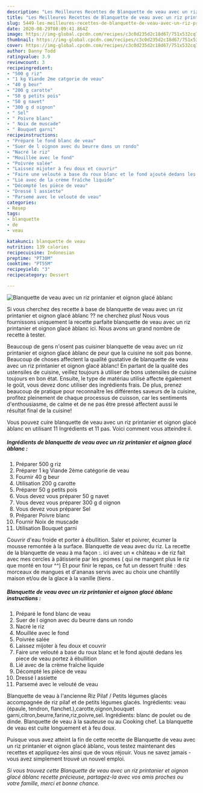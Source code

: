 ```yaml
---
description: "Les Meilleures Recettes de Blanquette de veau avec un riz printanier et oignon glacé àblanc"
title: "Les Meilleures Recettes de Blanquette de veau avec un riz printanier et oignon glacé àblanc"
slug: 5449-les-meilleures-recettes-de-blanquette-de-veau-avec-un-riz-printanier-et-oignon-glace-ablanc
date: 2020-08-29T08:09:41.864Z
image: https://img-global.cpcdn.com/recipes/c3c0d235d2c18d67/751x532cq70/blanquette-de-veau-avec-un-riz-printanier-et-oignon-glace-ablanc-photo-principale-de-la-recette.jpg
thumbnail: https://img-global.cpcdn.com/recipes/c3c0d235d2c18d67/751x532cq70/blanquette-de-veau-avec-un-riz-printanier-et-oignon-glace-ablanc-photo-principale-de-la-recette.jpg
cover: https://img-global.cpcdn.com/recipes/c3c0d235d2c18d67/751x532cq70/blanquette-de-veau-avec-un-riz-printanier-et-oignon-glace-ablanc-photo-principale-de-la-recette.jpg
author: Danny Todd
ratingvalue: 3.9
reviewcount: 3
recipeingredient:
- "500 g riz"
- "1 kg Viande 2me catgorie de veau"
- "40 g beur"
- "200 g carotte"
- "50 g petits pois"
- "50 g navet"
- "300 g d oignon"
- " Sel"
- " Poivre blanc"
- " Noix de muscade"
- " Bouquet garni"
recipeinstructions:
- "Préparé le fond blanc de veau"
- "Suer de l oignon avec du beurre dans un rondo"
- "Nacré le riz"
- "Mouillée avec le fond"
- "Poivrée salée"
- "Laissez mijoter à feu doux et couvrir"
- "Faire une velouté a base du roux blanc et le fond ajouté dedans les piece de veau portez à ébullition"
- "Lié avec de la crème fraîche liquide"
- "Décompté les pièce de veau"
- "Dressé l assiette"
- "Parsemé avec le velouté de veau"
categories:
- Resep
tags:
- blanquette
- de
- veau

katakunci: blanquette de veau 
nutrition: 139 calories
recipecuisine: Indonesian
preptime: "PT30M"
cooktime: "PT55M"
recipeyield: "3"
recipecategory: Dessert

---
```



![Blanquette de veau avec un riz printanier et oignon glacé àblanc](https://img-global.cpcdn.com/recipes/c3c0d235d2c18d67/751x532cq70/blanquette-de-veau-avec-un-riz-printanier-et-oignon-glace-ablanc-photo-principale-de-la-recette.jpg)

Si vous cherchez des recette à base de blanquette de veau avec un riz printanier et oignon glacé àblanc ?? ne cherchez plus! Nous vous fournissons uniquement la recette parfaite blanquette de veau avec un riz printanier et oignon glacé àblanc ici. Nous avons un grand nombre de recette à tester.

Beaucoup de gens n'osent pas cuisiner blanquette de veau avec un riz printanier et oignon glacé àblanc de peur que la cuisine ne soit pas bonne. Beaucoup de choses affectent la qualité gustative de blanquette de veau avec un riz printanier et oignon glacé àblanc! En partant de la qualité des ustensiles de cuisine, veillez toujours à utiliser de bons ustensiles de cuisine toujours en bon état. Ensuite, le type de matériau utilisé affecte également le goût, vous devez donc utiliser des ingrédients frais. De plus, prenez beaucoup de pratique pour reconnaître les différentes saveurs de la cuisine, profitez pleinement de chaque processus de cuisson, car les sentiments d'enthousiasme, de calme et de ne pas être pressé affectent aussi le résultat final de la cuisine!

<!--inarticleads1-->

Vous pouvez cuire blanquette de veau avec un riz printanier et oignon glacé àblanc en utilisant 11 Ingrédients et 11 pas. Voici comment vous atteindre il.

##### Ingrédients de blanquette de veau avec un riz printanier et oignon glacé àblanc :

1. Préparer 500 g riz
1. Préparer 1 kg Viande 2ème catégorie de veau
1. Fournir 40 g beur
1. Utilisation 200 g carotte
1. Préparer 50 g petits pois
1. Vous devez vous préparer 50 g navet
1. Vous devez vous préparer 300 g d oignon
1. Vous devez vous préparer  Sel
1. Préparer  Poivre blanc
1. Fournir  Noix de muscade
1. Utilisation  Bouquet garni


Couvrir d&#39;eau froide et porter à ébullition. Saler et poivrer, écumer la mousse remontée à la surface. Blanquette de veau avec du riz. La recette de la blanquette de veau à ma façon :. ici avec un « château » de riz fait avec mes cercles à pâtisserie par les gnomes ( qui ne mangent plus le riz que monté en tour ^^) Et pour finir le repas, ce fut un dessert fruité : des morceaux de mangues et d&#39;ananas servis avec au choix une chantilly maison et/ou de la glace à la vanille (tiens . 

<!--inarticleads2-->

##### Blanquette de veau avec un riz printanier et oignon glacé àblanc instructions :

1. Préparé le fond blanc de veau
1. Suer de l oignon avec du beurre dans un rondo
1. Nacré le riz
1. Mouillée avec le fond
1. Poivrée salée
1. Laissez mijoter à feu doux et couvrir
1. Faire une velouté a base du roux blanc et le fond ajouté dedans les piece de veau portez à ébullition
1. Lié avec de la crème fraîche liquide
1. Décompté les pièce de veau
1. Dressé l assiette
1. Parsemé avec le velouté de veau


Blanquette de veau à l&#39;ancienne Riz Pilaf / Petits légumes glacés accompagnée de riz pilaf et de petits légumes glacés. Ingrédients: veau (épaule, tendron, flanchet.),carotte,oignon,bouquet garni,citron,beurre,farine,riz,poivre,sel. Ingrédients: blanc de poulet ou de dinde. Blanquette de veau à la sauteuse ou au Cooking chef. La blanquette de veau est cuite longuement et à feu doux. 

<!--inarticleads1-->

<p>
Puisque vous avez atteint la fin de cette recette de Blanquette de veau avec un riz printanier et oignon glacé àblanc, vous testez maintenant des recettes et appliquez-les ainsi que de vous réjouir. Vous ne savez jamais - vous avez simplement trouvé un nouvel emploi.
</p>

<p>
<i>Si vous trouvez cette Blanquette de veau avec un riz printanier et oignon glacé àblanc recette précieuse, partagez-la avec vos amis proches ou votre famille, merci et bonne chance.</i>
</p>
